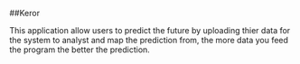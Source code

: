 ##Keror

This application allow users to predict the future by uploading thier data for the system to analyst and map the prediction from, the more data you feed the program the better the prediction. 